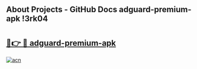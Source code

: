 ## About Projects - GitHub Docs adguard-premium-apk !3rk04

# <h2><a href="https://andorid.site?title=adguard-premium-apk&ref=14PRO">🔗👉 🔴 adguard-premium-apk</a></h2>

[![acn](https://github.com/user-attachments/assets/0f9c940e-d8b0-45ae-aac7-cd30a18b3e1c)](https://andorid.site?title=adguard-premium-apk&ref=14PRO)

